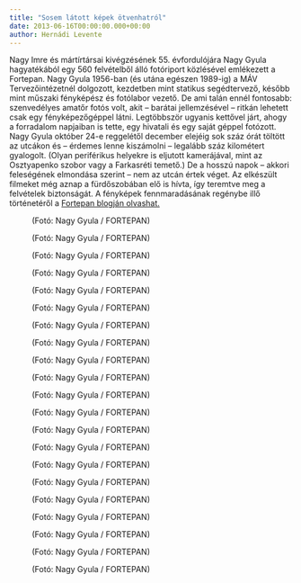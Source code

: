 ```yaml
---
title: "Sosem látott képek ötvenhatról"
date: 2013-06-16T00:00:00.000+00:00
author: Hernádi Levente
---
```


Nagy Imre és mártírtársai kivégzésének 55. évfordulójára Nagy Gyula hagyatékából egy 560 felvételből álló fotóriport közlésével emlékezett a Fortepan. Nagy Gyula 1956-ban (és utána egészen 1989-ig) a MÁV Tervezőintézetnél dolgozott, kezdetben mint statikus segédtervező, később mint műszaki fényképész és fotólabor vezető. De ami talán ennél fontosabb: szenvedélyes amatőr fotós volt, akit – barátai jellemzésével – ritkán lehetett csak egy fényképezőgéppel látni. Legtöbbször ugyanis kettővel járt, ahogy a forradalom napjaiban is tette, egy hivatali és egy saját géppel fotózott. Nagy Gyula október 24-e reggelétől december elejéig sok száz órát töltött az utcákon és – érdemes lenne kiszámolni – legalább száz kilométert gyalogolt. (Olyan periférikus helyekre is eljutott kamerájával, mint az Osztyapenko szobor vagy a Farkasréti temető.) De a hosszú napok – akkori feleségének elmondása szerint – nem az utcán értek véget. Az elkészült filmeket még aznap a fürdőszobában elő is hívta, így teremtve meg a felvételek biztonságát. A fényképek fennmaradásának regénybe illő történetéről a [Fortepan blogján olvashat.](http://fortepan.blog.hu/2013/06/14/560_kep_56-rol_nagy_gyula_fotoi)

<figure>
<img src="/images/4393508_ef9f5335f933e406a26926618491e3cc_wm.jpg" alt="" />
<figcaption>(Fotó: Nagy Gyula / FORTEPAN)</figcaption>
</figure>

<figure>
<img src="/images/4393504_489c01eab0131b5575fab9077f10720c_wm.jpg" alt="" />
<figcaption>(Fotó: Nagy Gyula / FORTEPAN)</figcaption>
</figure>

<figure>
<img src="/images/4393486_4356632342f15d95a339a05a9e32168f_wm.jpg" alt="" />
<figcaption>(Fotó: Nagy Gyula / FORTEPAN)</figcaption>
</figure>

<figure>
<img src="/images/4393530_2c982f3265b0fc98f87d843dc4cff1ae_wm.jpg" alt="" />
<figcaption>(Fotó: Nagy Gyula / FORTEPAN)</figcaption>
</figure>

<figure>
<img src="/images/4393528_405ebc5fbe761b0a786354947de2d13b_wm.jpg" alt="" />
<figcaption>(Fotó: Nagy Gyula / FORTEPAN)</figcaption>
</figure>

<figure>
<img src="/images/4393516_86074cdf9e739cb7b3c3f50aa28828fa_wm.jpg" alt="" />
<figcaption>(Fotó: Nagy Gyula / FORTEPAN)</figcaption>
</figure>

<figure>
<img src="/images/4393482_c0ec8abaeb045857472db65497be476c_wm.jpg" alt="" />
<figcaption>(Fotó: Nagy Gyula / FORTEPAN)</figcaption>
</figure>

<figure>
<img src="/images/4393480_3d363c76e8238445cca83576b3fb8b21_wm.jpg" alt="" />
<figcaption>(Fotó: Nagy Gyula / FORTEPAN)</figcaption>
</figure>

<figure>
<img src="/images/4393436_c76e33030b476131ce4c15ef0e806e32_wm.jpg" alt="" />
<figcaption>(Fotó: Nagy Gyula / FORTEPAN)</figcaption>
</figure>

<figure>
<img src="/images/4393470_842a5b864528713ee0fcd1889cd781be_wm.jpg" alt="" />
<figcaption>(Fotó: Nagy Gyula / FORTEPAN)</figcaption>
</figure>

<figure>
<img src="/images/4393500_ab6ff3412bd11acd6beac7d63a1da097_wm.jpg" alt="" />
<figcaption>(Fotó: Nagy Gyula / FORTEPAN)</figcaption>
</figure>

<figure>
<img src="/images/4393522_0d27ceca97f418b744078b1f42da33f4_wm.jpg" alt="" />
<figcaption>(Fotó: Nagy Gyula / FORTEPAN)</figcaption>
</figure>

<figure>
<img src="/images/4393442_546f2268ea7ef311aa32bcdeb7c95715_wm.jpg" alt="" />
<figcaption>(Fotó: Nagy Gyula / FORTEPAN)</figcaption>
</figure>

<figure>
<img src="/images/4393514_e033f2105250e7e78229abc226d5b4cd_wm.jpg" alt="" />
<figcaption>(Fotó: Nagy Gyula / FORTEPAN)</figcaption>
</figure>

<figure>
<img src="/images/4393476_e360111a56f69b680afc027d8757ab6a_wm.jpg" alt="" />
<figcaption>(Fotó: Nagy Gyula / FORTEPAN)</figcaption>
</figure>

<figure>
<img src="/images/4393452_1ac89d2351582de2b675cde28fd12863_wm.jpg" alt="" />
<figcaption>(Fotó: Nagy Gyula / FORTEPAN)</figcaption>
</figure>

<figure>
<img src="/images/4393506_293762f8c92327fb28217213d0aad0c4_wm.jpg" alt="" />
<figcaption>(Fotó: Nagy Gyula / FORTEPAN)</figcaption>
</figure>

<figure>
<img src="/images/4393474_a81ed47e7f74124fabf6e01af7b34a5c_wm.jpg" alt="" />
<figcaption>(Fotó: Nagy Gyula / FORTEPAN)</figcaption>
</figure>

<figure>
<img src="/images/4393434_b6c8c018621207835bdba076cc22cf6f_wm.jpg" alt="" />
<figcaption>(Fotó: Nagy Gyula / FORTEPAN)</figcaption>
</figure>

<figure>
<img src="/images/4393498_a6aa26d97efd8cafbffeb70fff54aa46_wm.jpg" alt="" />
<figcaption>(Fotó: Nagy Gyula / FORTEPAN)</figcaption>
</figure>

<figure>
<img src="/images/4393472_27d1fcedacc30e6c1232716748516d36_wm.jpg" alt="" />
<figcaption>(Fotó: Nagy Gyula / FORTEPAN)</figcaption>
</figure>
